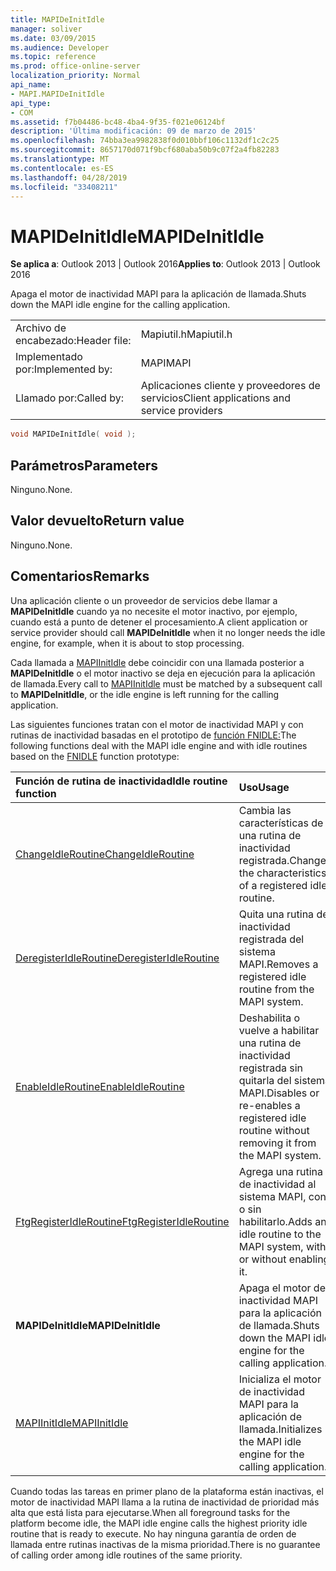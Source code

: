 ```yaml
---
title: MAPIDeInitIdle
manager: soliver
ms.date: 03/09/2015
ms.audience: Developer
ms.topic: reference
ms.prod: office-online-server
localization_priority: Normal
api_name:
- MAPI.MAPIDeInitIdle
api_type:
- COM
ms.assetid: f7b04486-bc48-4ba4-9f35-f021e06124bf
description: 'Última modificación: 09 de marzo de 2015'
ms.openlocfilehash: 74bba3ea9982838f0d010bbf106c1132df1c2c25
ms.sourcegitcommit: 8657170d071f9bcf680aba50b9c07f2a4fb82283
ms.translationtype: MT
ms.contentlocale: es-ES
ms.lasthandoff: 04/28/2019
ms.locfileid: "33408211"
---
```

# <a name="mapideinitidle"></a><span data-ttu-id="3fe6c-103">MAPIDeInitIdle</span><span class="sxs-lookup"><span data-stu-id="3fe6c-103">MAPIDeInitIdle</span></span>

  
  
<span data-ttu-id="3fe6c-104">**Se aplica a**: Outlook 2013 | Outlook 2016</span><span class="sxs-lookup"><span data-stu-id="3fe6c-104">**Applies to**: Outlook 2013 | Outlook 2016</span></span> 
  
<span data-ttu-id="3fe6c-105">Apaga el motor de inactividad MAPI para la aplicación de llamada.</span><span class="sxs-lookup"><span data-stu-id="3fe6c-105">Shuts down the MAPI idle engine for the calling application.</span></span> 
  
|||
|:-----|:-----|
|<span data-ttu-id="3fe6c-106">Archivo de encabezado:</span><span class="sxs-lookup"><span data-stu-id="3fe6c-106">Header file:</span></span>  <br/> |<span data-ttu-id="3fe6c-107">Mapiutil.h</span><span class="sxs-lookup"><span data-stu-id="3fe6c-107">Mapiutil.h</span></span>  <br/> |
|<span data-ttu-id="3fe6c-108">Implementado por:</span><span class="sxs-lookup"><span data-stu-id="3fe6c-108">Implemented by:</span></span>  <br/> |<span data-ttu-id="3fe6c-109">MAPI</span><span class="sxs-lookup"><span data-stu-id="3fe6c-109">MAPI</span></span>  <br/> |
|<span data-ttu-id="3fe6c-110">Llamado por:</span><span class="sxs-lookup"><span data-stu-id="3fe6c-110">Called by:</span></span>  <br/> |<span data-ttu-id="3fe6c-111">Aplicaciones cliente y proveedores de servicios</span><span class="sxs-lookup"><span data-stu-id="3fe6c-111">Client applications and service providers</span></span>  <br/> |
   
```cpp
void MAPIDeInitIdle( void );
```

## <a name="parameters"></a><span data-ttu-id="3fe6c-112">Parámetros</span><span class="sxs-lookup"><span data-stu-id="3fe6c-112">Parameters</span></span>

<span data-ttu-id="3fe6c-113">Ninguno.</span><span class="sxs-lookup"><span data-stu-id="3fe6c-113">None.</span></span> 
  
## <a name="return-value"></a><span data-ttu-id="3fe6c-114">Valor devuelto</span><span class="sxs-lookup"><span data-stu-id="3fe6c-114">Return value</span></span>

<span data-ttu-id="3fe6c-115">Ninguno.</span><span class="sxs-lookup"><span data-stu-id="3fe6c-115">None.</span></span>
  
## <a name="remarks"></a><span data-ttu-id="3fe6c-116">Comentarios</span><span class="sxs-lookup"><span data-stu-id="3fe6c-116">Remarks</span></span>

<span data-ttu-id="3fe6c-117">Una aplicación cliente o un proveedor de servicios debe llamar a **MAPIDeInitIdle** cuando ya no necesite el motor inactivo, por ejemplo, cuando está a punto de detener el procesamiento.</span><span class="sxs-lookup"><span data-stu-id="3fe6c-117">A client application or service provider should call **MAPIDeInitIdle** when it no longer needs the idle engine, for example, when it is about to stop processing.</span></span> 
  
<span data-ttu-id="3fe6c-118">Cada llamada a [MAPIInitIdle](mapiinitidle.md) debe coincidir con una llamada posterior a **MAPIDeInitIdle** o el motor inactivo se deja en ejecución para la aplicación de llamada.</span><span class="sxs-lookup"><span data-stu-id="3fe6c-118">Every call to [MAPIInitIdle](mapiinitidle.md) must be matched by a subsequent call to **MAPIDeInitIdle**, or the idle engine is left running for the calling application.</span></span> 
  
<span data-ttu-id="3fe6c-119">Las siguientes funciones tratan con el motor de inactividad MAPI y con rutinas de inactividad basadas en el prototipo de [función FNIDLE:](fnidle.md)</span><span class="sxs-lookup"><span data-stu-id="3fe6c-119">The following functions deal with the MAPI idle engine and with idle routines based on the [FNIDLE](fnidle.md) function prototype:</span></span> 
  
|<span data-ttu-id="3fe6c-120">**Función de rutina de inactividad**</span><span class="sxs-lookup"><span data-stu-id="3fe6c-120">**Idle routine function**</span></span>|<span data-ttu-id="3fe6c-121">**Uso**</span><span class="sxs-lookup"><span data-stu-id="3fe6c-121">**Usage**</span></span>|
|:-----|:-----|
|[<span data-ttu-id="3fe6c-122">ChangeIdleRoutine</span><span class="sxs-lookup"><span data-stu-id="3fe6c-122">ChangeIdleRoutine</span></span>](changeidleroutine.md) <br/> |<span data-ttu-id="3fe6c-123">Cambia las características de una rutina de inactividad registrada.</span><span class="sxs-lookup"><span data-stu-id="3fe6c-123">Changes the characteristics of a registered idle routine.</span></span>  <br/> |
|[<span data-ttu-id="3fe6c-124">DeregisterIdleRoutine</span><span class="sxs-lookup"><span data-stu-id="3fe6c-124">DeregisterIdleRoutine</span></span>](deregisteridleroutine.md) <br/> |<span data-ttu-id="3fe6c-125">Quita una rutina de inactividad registrada del sistema MAPI.</span><span class="sxs-lookup"><span data-stu-id="3fe6c-125">Removes a registered idle routine from the MAPI system.</span></span>  <br/> |
|[<span data-ttu-id="3fe6c-126">EnableIdleRoutine</span><span class="sxs-lookup"><span data-stu-id="3fe6c-126">EnableIdleRoutine</span></span>](enableidleroutine.md) <br/> |<span data-ttu-id="3fe6c-127">Deshabilita o vuelve a habilitar una rutina de inactividad registrada sin quitarla del sistema MAPI.</span><span class="sxs-lookup"><span data-stu-id="3fe6c-127">Disables or re-enables a registered idle routine without removing it from the MAPI system.</span></span>  <br/> |
|[<span data-ttu-id="3fe6c-128">FtgRegisterIdleRoutine</span><span class="sxs-lookup"><span data-stu-id="3fe6c-128">FtgRegisterIdleRoutine</span></span>](ftgregisteridleroutine.md) <br/> |<span data-ttu-id="3fe6c-129">Agrega una rutina de inactividad al sistema MAPI, con o sin habilitarlo.</span><span class="sxs-lookup"><span data-stu-id="3fe6c-129">Adds an idle routine to the MAPI system, with or without enabling it.</span></span>  <br/> |
|<span data-ttu-id="3fe6c-130">**MAPIDeInitIdle**</span><span class="sxs-lookup"><span data-stu-id="3fe6c-130">**MAPIDeInitIdle**</span></span> <br/> |<span data-ttu-id="3fe6c-131">Apaga el motor de inactividad MAPI para la aplicación de llamada.</span><span class="sxs-lookup"><span data-stu-id="3fe6c-131">Shuts down the MAPI idle engine for the calling application.</span></span>  <br/> |
|[<span data-ttu-id="3fe6c-132">MAPIInitIdle</span><span class="sxs-lookup"><span data-stu-id="3fe6c-132">MAPIInitIdle</span></span>](mapiinitidle.md) <br/> |<span data-ttu-id="3fe6c-133">Inicializa el motor de inactividad MAPI para la aplicación de llamada.</span><span class="sxs-lookup"><span data-stu-id="3fe6c-133">Initializes the MAPI idle engine for the calling application.</span></span>  <br/> |
   
<span data-ttu-id="3fe6c-134">Cuando todas las tareas en primer plano de la plataforma están inactivas, el motor de inactividad MAPI llama a la rutina de inactividad de prioridad más alta que está lista para ejecutarse.</span><span class="sxs-lookup"><span data-stu-id="3fe6c-134">When all foreground tasks for the platform become idle, the MAPI idle engine calls the highest priority idle routine that is ready to execute.</span></span> <span data-ttu-id="3fe6c-135">No hay ninguna garantía de orden de llamada entre rutinas inactivas de la misma prioridad.</span><span class="sxs-lookup"><span data-stu-id="3fe6c-135">There is no guarantee of calling order among idle routines of the same priority.</span></span> 
  

